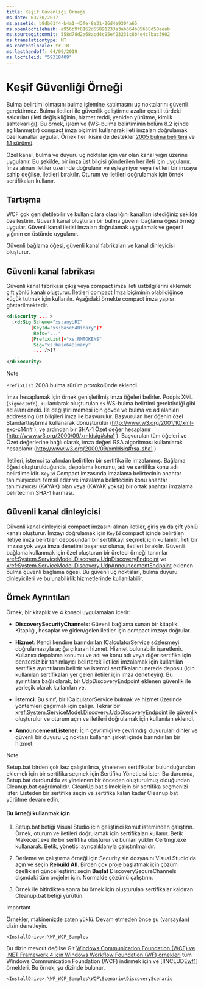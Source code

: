 ```yaml
---
title: Keşif Güvenliği Örneği
ms.date: 03/30/2017
ms.assetid: b8db01f4-b4a1-43fe-8e31-26d4e9304a65
ms.openlocfilehash: e956b9f8162d55891233a3ab664b05658d50eeab
ms.sourcegitcommit: 558d78d2a68acd4c95ef23231c8b4e4c7bac3902
ms.translationtype: MT
ms.contentlocale: tr-TR
ms.lasthandoff: 04/09/2019
ms.locfileid: "59318409"
---
```

# <a name="discovery-security-sample"></a>Keşif Güvenliği Örneği
Bulma belirtimi olmasını bulma işlemine katılmasını uç noktalarını güvenli gerektirmez. Bulma iletileri ile güvenlik geliştirme azaltır çeşitli türdeki saldırıları (ileti değişikliğinin, hizmet reddi, yeniden yürütme, kimlik sahtekarlığı). Bu örnek, işlem ve (WS-bulma belirtiminin bölüm 8.2 içinde açıklanmıştır) compact imza biçimini kullanarak ileti imzaları doğrulamak özel kanallar uygular. Örnek her ikisini de destekler [2005 bulma belirtimi](https://go.microsoft.com/fwlink/?LinkId=177912) ve [1.1 sürümü](https://go.microsoft.com/fwlink/?LinkId=179677).  
  
 Özel kanal, bulma ve duyuru uç noktalar için var olan kanal yığın üzerine uygulanır. Bu şekilde, bir imza üst bilgisi gönderilen her ileti için uygulanır. İmza alınan iletiler üzerinde doğrulanır ve eşleşmiyor veya iletileri bir imzaya sahip değilse, iletileri bırakılır. Oturum ve iletileri doğrulamak için örnek sertifikaları kullanır.  
  
## <a name="discussion"></a>Tartışma  
 WCF çok genişletilebilir ve kullanıcılara olasılığını kanalları istediğiniz şekilde özelleştirin. Güvenli kanal oluşturan bir bulma güvenli bağlama öğesi örneği uygular. Güvenli kanal iletisi imzaları doğrulamak uygulamak ve geçerli yığının en üstünde uygulanır.  
  
 Güvenli bağlama öğesi, güvenli kanal fabrikaları ve kanal dinleyicisi oluşturur.  
  
## <a name="secure-channel-factory"></a>Güvenli kanal fabrikası  
 Güvenli kanal fabrikası çıkış veya compact imza ileti üstbilgilerini eklemek çift yönlü kanalı oluşturur. İletileri compact İmza biçiminin olabildiğince küçük tutmak için kullanılır. Aşağıdaki örnekte compact imza yapısı gösterilmektedir.  
  
```xml  
<d:Security ... >   
  [<d:Sig Scheme="xs:anyURI"   
         [KeyId="xs:base64Binary"]?  
          Refs="..."  
         [PrefixList]="xs:NMTOKENS"   
          Sig="xs:base64Binary"   
          ... />]?  
  ...   
</d:Security>  
```  
  
> [!NOTE]
>  `PrefixList` 2008 bulma sürüm protokolünde eklendi.  
  
 İmza hesaplamak için örnek genişletilmiş imza öğeleri belirler. Podpis XML (`SignedInfo`), kullanılarak oluşturulan `ds` WS-bulma belirtimi gerektirdiği gibi ad alanı öneki. İle değiştirilmemesi için gövde ve bulma ve ad alanları addressing üst bilgileri imza ile başvurulur. Başvurulan her öğenin özel Standartlaştırma kullanarak dönüştürülür (http://www.w3.org/2001/10/xml-exc-c14n# ), ve ardından bir SHA-1 Özet değer hesaplanır (http://www.w3.org/2000/09/xmldsig#sha1 ). Başvurulan tüm öğeleri ve Özet değerlerine bağlı olarak, imza değeri RSA algoritması kullanılarak hesaplanır (http://www.w3.org/2000/09/xmldsig#rsa-sha1 ).  
  
 İletileri, istemci tarafından belirtilen bir sertifika ile imzalanmış. Bağlama öğesi oluşturulduğunda, depolama konumu, adı ve sertifika konu adı belirtilmelidir. `KeyId` Compact imzasında imzalama belirtecinin anahtar tanımlayıcısını temsil eder ve imzalama belirtecinin konu anahtar tanımlayıcısı (KAYAK) olan veya (KAYAK yoksa) bir ortak anahtar imzalama belirtecinin SHA-1 karması.  
  
## <a name="secure-channel-listener"></a>Güvenli kanal dinleyicisi  
 Güvenli kanal dinleyicisi compact imzasını alınan iletiler, giriş ya da çift yönlü kanalı oluşturur. İmzayı doğrulamak için `KeyId` compact içinde belirtilen iletiye imza belirtilen deposundan bir sertifikayı seçmek için kullanılır. İleti bir imzası yok veya imza denetimi başarısız olursa, iletileri bırakılır. Güvenli bağlama kullanmak için özel oluşturan bir üreteci örneği tanımlar <xref:System.ServiceModel.Discovery.UdpDiscoveryEndpoint> ve <xref:System.ServiceModel.Discovery.UdpAnnouncementEndpoint> eklenen bulma güvenli bağlama öğesi. Bu güvenli uç noktaları, bulma duyuru dinleyicileri ve bulunabilirlik hizmetlerinde kullanılabilir.  
  
## <a name="sample-details"></a>Örnek Ayrıntıları  
 Örnek, bir kitaplık ve 4 konsol uygulamaları içerir:  
  
-   **DiscoverySecurityChannels**: Güvenli bağlama sunan bir kitaplık. Kitaplığı, hesaplar ve giden/gelen iletiler için compact imzayı doğrular.  
  
-   **Hizmet**: Kendi kendine barındırılan ICalculatorService sözleşmeyi doğrulamasıyla açığa çıkaran hizmet. Hizmet bulunabilir işaretlenir. Kullanıcı depolama konumu ve adı ve konu adı veya diğer sertifika için benzersiz bir tanımlayıcı belirterek iletileri imzalamak için kullanılan sertifika ayrıntılarını belirtir ve istemci sertifikalarını nerede deposu (için kullanılan sertifikaları yer gelen iletiler için imza denetleyin). Bu ayrıntılara bağlı olarak, bir UdpDiscoveryEndpoint eklenen güvenlik ile yerleşik olarak kullanılan ve.  
  
-   **İstemci**: Bu sınıf, bir ICalculatorService bulmak ve hizmet üzerinde yöntemleri çağırmak için çalışır. Tekrar bir <xref:System.ServiceModel.Discovery.UdpDiscoveryEndpoint> ile güvenlik oluşturulur ve oturum açın ve iletileri doğrulamak için kullanılan eklendi.  
  
-   **AnnouncementListener**: İçin çevrimiçi ve çevrimdışı duyuruları dinler ve güvenli bir duyuru uç noktası kullanan şirket içinde barındırılan bir hizmet.  
  
> [!NOTE]
>  Setup.bat birden çok kez çalıştırılırsa, yinelenen sertifikalar bulunduğundan eklemek için bir sertifika seçmek için Sertifika Yöneticisi ister. Bu durumda, Setup.bat durduruldu ve yinelenen bir önceden oluşturulmuş olduğundan Cleanup.bat çağrılmalıdır. CleanUp.bat silmek için bir sertifika seçmenizi ister. Listeden bir sertifika seçin ve sertifika kalan kadar Cleanup.bat yürütme devam edin.  
  
#### <a name="to-use-this-sample"></a>Bu örneği kullanmak için  
  
1. Setup.bat betiği Visual Studio için geliştirici komut isteminden çalıştırın. Örnek, oturum ve iletileri doğrulamak için sertifikaları kullanır. Betik Makecert.exe ile bir sertifika oluşturur ve bunları yükler Certmgr.exe kullanarak. Betik, yönetici ayrıcalıklarıyla çalıştırılmalıdır.  
  
2. Derleme ve çalıştırma örneği için Security.sln dosyasını Visual Studio'da açın ve seçin **Rebuild All**. Birden çok proje başlatmak için çözüm özellikleri güncelleştirin: seçin **Başlat** DiscoverySecureChannels dışındaki tüm projeler için. Normalde çözümü çalıştırın.  
  
3. Örnek ile bitirdikten sonra bu örnek için oluşturulan sertifikalar kaldıran Cleanup.bat betiği yürütün.  
  
> [!IMPORTANT]
>  Örnekler, makinenizde zaten yüklü. Devam etmeden önce şu (varsayılan) dizin denetleyin.  
>   
>  `<InstallDrive>:\WF_WCF_Samples`  
>   
>  Bu dizin mevcut değilse Git [Windows Communication Foundation (WCF) ve .NET Framework 4 için Windows Workflow Foundation (WF) örnekleri](https://go.microsoft.com/fwlink/?LinkId=150780) tüm Windows Communication Foundation (WCF) indirmek için ve [!INCLUDE[wf1](../../../../includes/wf1-md.md)] örnekleri. Bu örnek, şu dizinde bulunur.  
>   
>  `<InstallDrive>:\WF_WCF_Samples\WCF\Scenario\DiscoveryScenario`  
